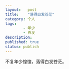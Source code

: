 ```yaml
---
layout:   post
title:    "落得白发苍茫"
category: 个人  
tags:     
		- 年少
	 	- 白发
description: 
published: true
status: publish
---
```

 
不复年少惶惶，落得白发苍茫。
 

